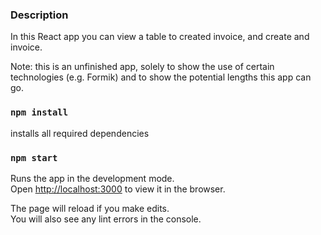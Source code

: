 ### Description

In this React app you can view a table to created invoice, and create and invoice.

Note: this is an unfinished app, solely to show the use of certain technologies (e.g. Formik) and to show the potential lengths this app can go.

### `npm install`

installs all required dependencies

### `npm start`

Runs the app in the development mode.\
Open [http://localhost:3000](http://localhost:3000) to view it in the browser.

The page will reload if you make edits.\
You will also see any lint errors in the console.

